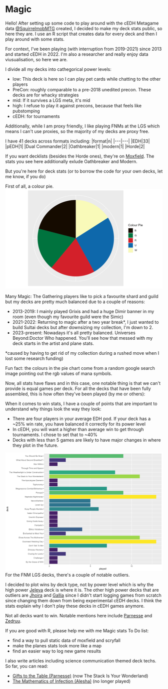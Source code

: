 # Magic

Hello! 
After setting up some code to play around with the cEDH Metagame data [@SquirrelmobMTG](https://twitter.com/SquirrelmobMTG) created, I decided to make my deck stats public, so here they are. I use an R script that creates data for every deck and then I play around with some stats. 

For context, I've been playing (with interruption from 2019-2021) since 2013 and started cEDH in 2022.  I'm also a researcher and really enjoy data viusualisation, so here we are. 

I divide all my decks into cathegorical power levels: 
- low: This deck is here so I can play pet cards while chatting to the other players 
- PreCon: roughly comparable to a pre-2018 unedited precon. These decks are for whacky strategies 
- mid: If it survives a LGS meta, it's mid 
- high: I refuse to play it against precons, because that feels like pubstomping 
- cEDH: for tournaments

Additionally, while I am proxy friendly, I like playing FNMs at the LGS which means I can't use proxies, so the majority of my decks are proxy free. 

I have 41 decks across formats including: 
|format|n|
|---|---|
|EDH|33|
|pEDH|1|
|Dual Commander|2|
|Oathbreaker|1|
|modern|1|
|Horde|2|

If you want decklists (besides the Horde ones), they're on [Moxfield](https://www.moxfield.com/users/AliceInQuantumland). The stats you see here additionally exlude Oathbreaker and Modern. 

But you're here for deck stats (or to borrow the code for your own decks, let me know, if you do)

First of all, a colour pie. 
![colour pie](col.png)

Many Magic: The Gathering players like to pick a favourite shard and guild but my decks are pretty much balanced due to a couple of reasons: 
- 2013-2019: I mainly played Grixis and had a huge Dimir banner in my room (even though my favourite guild were the Simic)
- 2021-2022: Returning to magic after a two year break*, I just wanted to build Sultai decks but after downsizing my collection, I'm down to 2.
- 2023-present: Nowadays it's all pretty balanced. Universes Beyond:Doctor Who happened. You'll see how that messed with my deck starts in the artist and plane stats.

*caused by having to get rid of my collection during a rushed move when I lost some research funding)

Fun fact: the colours in the pie chart come from a random google search image pointing out the rgb values of mana symbols.

Now, all stats have flaws and in this case, one notable thing is that we can't provide is equal games per deck. For all the decks that have been fully assembled, this is how often they've been played (by me or others): 

When it comes to win stats, I have a couple of points that are important to understand why things look the way they look: 
- There are four players in your average EDH pod. If your deck has a ~25% win rate, you have balanced it correctly for its power level
- In cEDH, you will want a higher than average win to get through tournaments. I chose to set that to ~40%
- Decks with less than 5 games are likely to have major changes in where they plot in the future. 

![number of games](played.png)
For the FNM LGS decks, there's a couple of notable outliers. 

I decided to plot wins by deck type, not by power level which is why the high power [Jeleva](https://www.moxfield.com/decks/wa9WtU4FeEO7RsyPj5zawg) deck is where it is. The other high power decks that are outliers are [Jhoira](https://www.moxfield.com/decks/jLFKB8hsVEalMDUZzieFDQ) and [Gallia](https://www.moxfield.com/decks/HuLxRxvIu0WlLzUwmdk46g) since I didn't start logging games from scratch since changing them down from being experimental cEDH decks. I think the stats explain why I don't play these decks in cEDH games anymore. 

Not all decks want to win. Notable mentions here include [Parnesse](https://www.moxfield.com/decks/FxogC8HyLESeMO0RKeZ5iQ) and [Zedruu](https://www.moxfield.com/decks/OyJB7Ux9cUyQ8c9tzjDpzg).



If you are good with R, please help me with me Magic stats To Do list:
- find a way to pull static data of moxfield and scryfall
- make the planes stats look more like a map
- find an easier way to log new game results 


I also write articles including science communication themed deck techs. So far, you can read: 
- [Gifts to the Table (Parnesse)](https://quantumlandbooks.tumblr.com/post/688027749349228544/gifts) (now The Stack Is Your Wonderland)
- [The Mathematics of Infection (Alesha)](https://quantumlandbooks.tumblr.com/post/678417387877449728/the-mathematics-of-infection) (no longer played)
